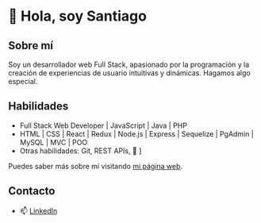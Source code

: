 # 👋 Hola, soy Santiago

## Sobre mí
Soy un desarrollador web Full Stack, apasionado por la programación y la creación de experiencias de usuario intuitivas y dinámicas. Hagamos algo especial.

## Habilidades
- Full Stack Web Developer | JavaScript | Java | PHP
- HTML | CSS | React | Redux | Node.js | Express | Sequelize | PgAdmin | MySQL | MVC | POO
- Otras habilidades: Git, REST APIs, 🚀 ]

Puedes saber más sobre mí visitando [mi página web](https://santi-developer.netlify.app/).

## Contacto
- 📫 [LinkedIn](https://www.linkedin.com/in/santiago-quiroga-ab4633230/)


